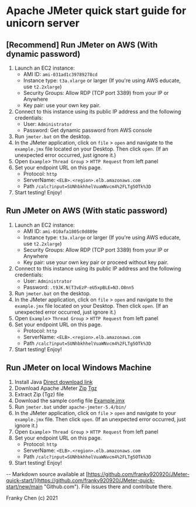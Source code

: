 # Apache JMeter quick start guide for unicorn server

## [Recommend] Run JMeter on AWS  (With dynamic password)
1. Launch an EC2 instance:
    - AMI ID: `ami-031ad1c39789278cd`
    - Instance type: `t3a.xlarge` or larger
        (If you're using AWS educate, use `t2.2xlarge`)
    - Security Groups: Allow RDP (TCP port 3389) from your IP or Anywhere
    - Key pair: use your own key pair.
2. Connect to this instance using its public IP address and the following credentials: 
    - User: `Administrator`
    - Password: Get dynamic password from AWS console
3. Run `jmeter.bat` on the desktop.
4. In the JMeter application, click on `file` > `open` and navigate to the `example.jmx` file located on your Desktop. Then click `open`. (If an unexpected error occurred, just ignore it.)
5. Open `Example`> `Thread Group` > `HTTP Request` from left panel
6. Set your endpoint URL on this page.
    - Protocol: `http`
    - ServerName: `<ELB>.<region>.elb.amazonaws.com`
    - Path `/calc?input=SUNhbkhhelVuaWNvcm4%2FLTg5OTk%3D`
7. Start testing! Enjoy!

## Run JMeter on AWS  (With static password)
1. Launch an EC2 instance:
    - AMI ID: `ami-010afa1805c0d889e`
    - Instance type: `t3a.xlarge` or larger
        (If you're using AWS educate, use `t2.2xlarge`)
    - Security Groups: Allow RDP (TCP port 3389) from your IP or Anywhere
    - Key pair: use your own key pair or proceed without key pair.
2. Connect to this instance using its public IP address and the following credentials: 
    - User: `Administrator`
    - Password: `.t9JK.N(T3vEzP-eU5xpBLE=N3.O8nn5`
3. Run `jmeter.bat` on the desktop.
4. In the JMeter application, click on `file` > `open` and navigate to the `example.jmx` file located on your Desktop. Then click `open`. (If an unexpected error occurred, just ignore it.)
5. Open `Example`> `Thread Group` > `HTTP Request` from left panel
6. Set your endpoint URL on this page.
    - Protocol: `http`
    - ServerName: `<ELB>.<region>.elb.amazonaws.com`
    - Path `/calc?input=SUNhbkhhelVuaWNvcm4%2FLTg5OTk%3D`
7. Start testing! Enjoy!

## Run JMeter on local Windows Machine
1. Install Java [Direct download link](https://javadl.oracle.com/webapps/download/AutoDL?BundleId=244036_89d678f2be164786b292527658ca1605 "Download Java")
2. Download Apache JMeter [Zip](https://downloads.apache.org//jmeter/binaries/apache-jmeter-5.4.1.zip "Download Zip") [Tgz](https://downloads.apache.org//jmeter/binaries/apache-jmeter-5.4.1.tgz "Download Tgz")
3. Extract Zip (Tgz) file
4. Download the sample config file [Example.jmx](http://cdn.rdto.io/Example.jmx "Example JMX")
5. Run `jmeter.bat` under `apache-jmeter-5.4/bin/`
6. In the JMeter application, click on `file` > `open` and navigate to your `example.jmx` file. Then click `open`. (If an unexpected error occurred, just ignore it.)
7. Open `Example`> `Thread Group` > `HTTP Request` from left panel
8. Set your endpoint URL on this page.
    - Protocol: `http`
    - ServerName: `<ELB>.<region>.elb.amazonaws.com`
    - Path `/calc?input=SUNhbkhhelVuaWNvcm4%2FLTg5OTk%3D`
9. Start testing! Enjoy!

--
Markdown source available at [https://github.com/franky920920/JMeter-quick-start/](https://github.com/franky920920/JMeter-quick-start/new/main "Github.com"). File issues there and contribute there.

Franky Chen (c) 2021
